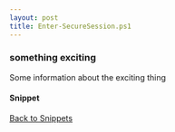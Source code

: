 ```yaml
---
layout: post
title: Enter-SecureSession.ps1
---
```


### something exciting

Some information about the exciting thing

#### Snippet

<script src="https://gist-it.appspot.com/github.com/BanterBoy/scripts-blog/blob/master/PowerShell/tools/Enter-SecureSession.ps1"></script>

<a href="/menu/_pages/snippets.html">Back to Snippets</a>
